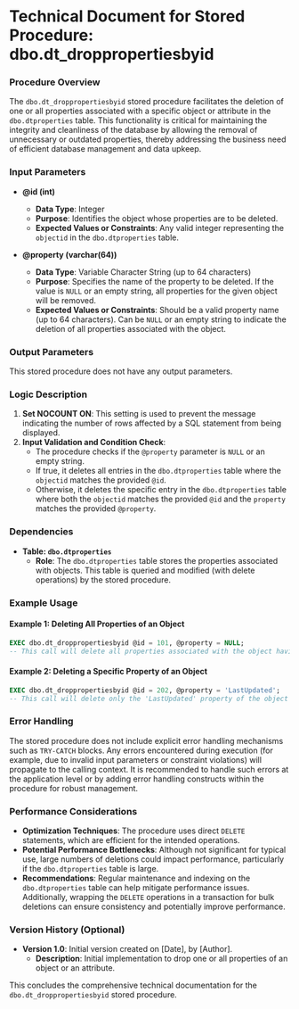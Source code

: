 # Technical Document for Stored Procedure: dbo.dt_droppropertiesbyid

### Procedure Overview
The `dbo.dt_droppropertiesbyid` stored procedure facilitates the deletion of one or all properties associated with a specific object or attribute in the `dbo.dtproperties` table. This functionality is critical for maintaining the integrity and cleanliness of the database by allowing the removal of unnecessary or outdated properties, thereby addressing the business need of efficient database management and data upkeep.

### Input Parameters
- **@id (int)**
  - **Data Type**: Integer
  - **Purpose**: Identifies the object whose properties are to be deleted.
  - **Expected Values or Constraints**: Any valid integer representing the `objectid` in the `dbo.dtproperties` table.

- **@property (varchar(64))**
  - **Data Type**: Variable Character String (up to 64 characters)
  - **Purpose**: Specifies the name of the property to be deleted. If the value is `NULL` or an empty string, all properties for the given object will be removed.
  - **Expected Values or Constraints**: Should be a valid property name (up to 64 characters). Can be `NULL` or an empty string to indicate the deletion of all properties associated with the object.

### Output Parameters
This stored procedure does not have any output parameters.

### Logic Description
1. **Set NOCOUNT ON**: This setting is used to prevent the message indicating the number of rows affected by a SQL statement from being displayed.
2. **Input Validation and Condition Check**:
   - The procedure checks if the `@property` parameter is `NULL` or an empty string.
   - If true, it deletes all entries in the `dbo.dtproperties` table where the `objectid` matches the provided `@id`.
   - Otherwise, it deletes the specific entry in the `dbo.dtproperties` table where both the `objectid` matches the provided `@id` and the `property` matches the provided `@property`.

### Dependencies
- **Table: `dbo.dtproperties`**
  - **Role**: The `dbo.dtproperties` table stores the properties associated with objects. This table is queried and modified (with delete operations) by the stored procedure.

### Example Usage
#### Example 1: Deleting All Properties of an Object
```sql
EXEC dbo.dt_droppropertiesbyid @id = 101, @property = NULL;
-- This call will delete all properties associated with the object having objectid 101.
```

#### Example 2: Deleting a Specific Property of an Object
```sql
EXEC dbo.dt_droppropertiesbyid @id = 202, @property = 'LastUpdated';
-- This call will delete only the 'LastUpdated' property of the object with objectid 202.
```

### Error Handling
The stored procedure does not include explicit error handling mechanisms such as `TRY-CATCH` blocks. Any errors encountered during execution (for example, due to invalid input parameters or constraint violations) will propagate to the calling context. It is recommended to handle such errors at the application level or by adding error handling constructs within the procedure for robust management.

### Performance Considerations
- **Optimization Techniques**: The procedure uses direct `DELETE` statements, which are efficient for the intended operations.
- **Potential Performance Bottlenecks**: Although not significant for typical use, large numbers of deletions could impact performance, particularly if the `dbo.dtproperties` table is large.
- **Recommendations**: Regular maintenance and indexing on the `dbo.dtproperties` table can help mitigate performance issues. Additionally, wrapping the `DELETE` operations in a transaction for bulk deletions can ensure consistency and potentially improve performance.

### Version History (Optional)
- **Version 1.0**: Initial version created on [Date], by [Author].
  - **Description**: Initial implementation to drop one or all properties of an object or an attribute.

This concludes the comprehensive technical documentation for the `dbo.dt_droppropertiesbyid` stored procedure.